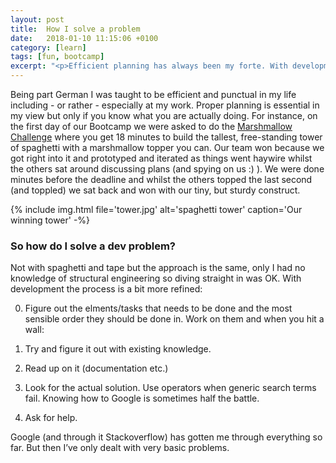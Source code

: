 ```yaml
---
layout: post
title:  How I solve a problem
date:   2018-01-10 11:15:06 +0100
category: [learn]
tags: [fun, bootcamp]
excerpt: "<p>Efficient planning has always been my forte. With development however sometimes I just get stuck and it's not as clear cut how long it will take to get unstuck. How do I make sure I still keep rolling and focus on the task even when it's starting to get a tad frustrating? Read on to find out.</p>"
---
```

Being part German I was taught to be efficient and punctual in my life including - or rather - especially at my work. Proper planning is essential in my view but only if you know what you are actually doing. For instance, on the first day of our Bootcamp we were asked to do the [Marshmallow Challenge](https://www.ted.com/talks/tom_wujec_build_a_tower) where you get 18 minutes to build the tallest, free-standing tower of spaghetti with a marshmallow topper you can. Our team won because we got right into it and prototyped and iterated as things went haywire whilst the others sat around discussing plans (and spying on us :) ). We were done minutes before the deadline and whilst the others topped the last second (and toppled) we sat back and won with our tiny, but sturdy construct.

{% include img.html file='tower.jpg' alt='spaghetti tower'
caption='Our winning tower' -%}

### So how do I solve a dev problem?

Not with spaghetti and tape but the approach is the same, only I had no knowledge of structural engineering so diving straight in was OK. With development the process is a bit more refined:

0. Figure out the elments/tasks that needs to be done and the most sensible order they should be done in. Work on them and when you hit a wall:

1. Try and figure it out with existing knowledge.

2. Read up on it (documentation etc.)

3. Look for the actual solution. Use operators when generic search terms fail. Knowing how to Google is sometimes half the battle.

4. Ask for help.

Google (and through it Stackoverflow) has gotten me through everything so far. But then I’ve only dealt with very basic problems.
